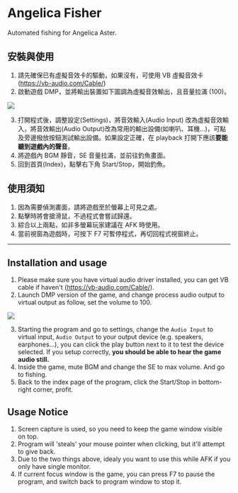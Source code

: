 # Angelica Fisher
Automated fishing for Angelica Aster.

## 安裝與使用
1. 請先確保已有虛擬音效卡的驅動，如果沒有，可使用 VB 虛擬音效卡 (https://vb-audio.com/Cable/)
2. 啟動遊戲 DMP，並將輸出裝置如下圖調為虛擬音效輸出，且音量拉滿 (100)。
<img src="https://media.discordapp.net/attachments/251324194854273026/1317132069964611584/image.png?ex=675d9254&is=675c40d4&hm=dd68945d72ee4c1578b4fc96a72171226b1422a0ab858b43169e14d4dafafe33&=&format=webp&quality=lossless&width=807&height=249">

3. 打開程式後，調整設定(Settings)，將音效輸入(Audio Input) 改為虛擬音效輸入，將音效輸出(Audio Output)改為常用的輸出設備(如喇叭、耳機...)，可點及旁邊撥放按鈕測試輸出設備。如果設定正確，在 playback 打開下應該**要能聽到遊戲內的聲音**。
4. 將遊戲內 BGM 靜音，SE 音量拉滿，並前往釣魚畫面。
5. 回到首頁(Index)，點擊右下角 Start/Stop，開始釣魚。

## 使用須知
1. 因為需要偵測畫面，請將遊戲至於螢幕上可見之處。
2. 點擊時將會搶滑鼠，不過程式會嘗試歸還。
3. 綜合以上兩點，如非多螢幕玩家建議在 AFK 時使用。
4. 當前視窗為遊戲時，可按下 F7 可暫停程式，再切回程式視窗終止。

<hr>

## Installation and usage
1. Please make sure you have virtual audio driver installed, you can get VB cable if haven't (https://vb-audio.com/Cable/).
2. Launch DMP version of the game, and change process audio output to virtual output as follow, set the volume to 100.
<img src="https://media.discordapp.net/attachments/251324194854273026/1317132069964611584/image.png?ex=675d9254&is=675c40d4&hm=dd68945d72ee4c1578b4fc96a72171226b1422a0ab858b43169e14d4dafafe33&=&format=webp&quality=lossless&width=807&height=249">

3. Starting the program and go to settings, change the `Audio Input` to virtual input, `Audio Output` to your output device (e.g. speakers, earphones...), you can click the play button next to it to test the device selected. If you setup correctly, **you should be able to hear the game audio still.**
4. Inside the game, mute BGM and change the SE to max volume. And go to fishing.
5. Back to the index page of the program, click the Start/Stop in bottom-right corner, profit.

## Usage Notice
1. Screen capture is used, so you need to keep the game window visible on top.
2. Program will 'steals' your mouse pointer when clicking, but it'll attempt to give back.
3. Due to the two things above, idealy you want to use this while AFK if you only have single monitor.
4. If current focus window is the game, you can press F7 to pause the program, and switch back to program window to stop it.
